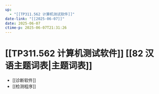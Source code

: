 ```yaml
---
up:
  - "[[TP311.562 计算机测试软件]]"
date-link: "[[2025-06-07]]"
date: 2025-06-07
ctime-p: 2025-06-07T21:31:26
---
```


# [[TP311.562 计算机测试软件]] [[82 汉语主题词表|主题词表]]

- [[诊断软件]]
- [[检测程序]]
